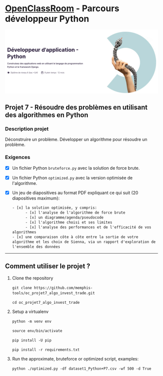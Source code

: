 # [OpenClassRoom](https://openclassrooms.com/) - Parcours développeur Python
![Screenshot](oc_parcours_dev_python.png)
## Projet 7 - Résoudre des problèmes en utilisant des algorithmes en Python

### Description projet
Déconstruire un problème. Développer un algorithme pour résoudre un problème.

### Exigences
- [x] Un fichier Python `bruteforce.py` avec la solution de force brute. 
- [x] Un fichier Python `optimized.py` avec la version optimisée de l'algorithme.
- [x] Un jeu de diapositives au format PDF expliquant ce qui suit (20 diapositives maximum):

      - [x] la solution optimisée, y compris:
            - [x] l'analyse de l'algorithme de force brute
            - [x] un diagramme/agenda/pseudocode
            - [x] l'algorithme choisi et ses limites
            - [x] l'analyse des performances et de l'efficacité de vos algorithmes
      - [x] une comparaison côte à côte entre la sortie de votre algorithme et les choix de Sienna, via un rapport d'exploration de l'ensemble des données

---

## Comment utiliser le projet ?
1. Clone the repository

      `git clone https://github.com/memphis-tools/oc_projet7_algo_invest_trade.git`

      `cd oc_projet7_algo_invest_trade`

2. Setup a virtualenv

      `python -m venv env`

      `source env/bin/activate`

      `pip install -U pip`

      `pip install -r requirements.txt`
      
3. Run the approximate, bruteforce or optimized script, examples:

      `python ./optimized.py -df dataset1_Python+P7.csv -wf 500 -d True`
      

